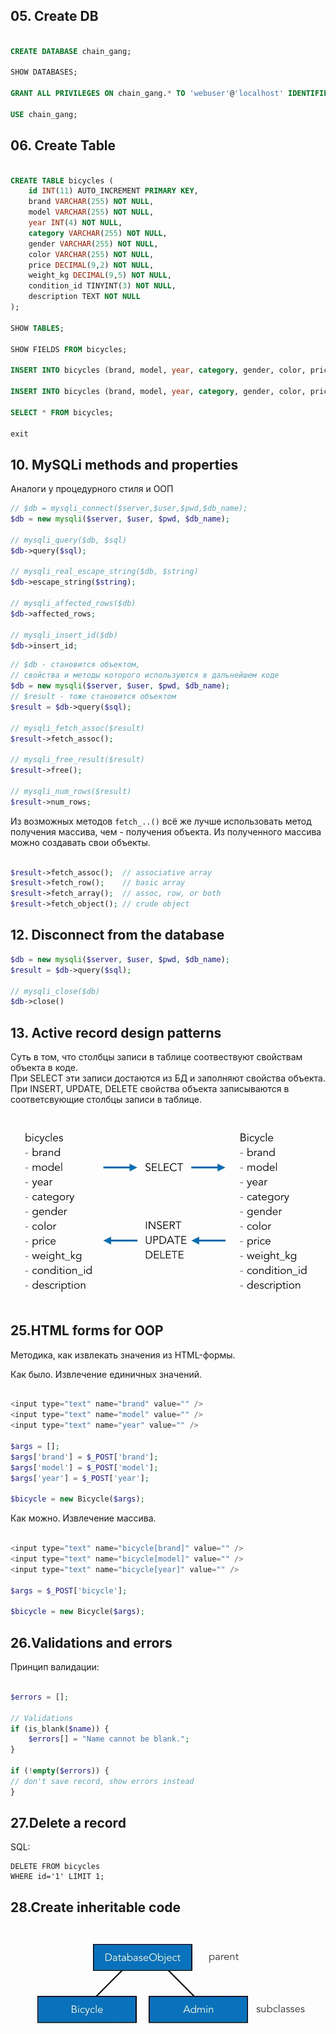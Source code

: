 ## 05. Create DB

```sql

CREATE DATABASE chain_gang;

SHOW DATABASES;

GRANT ALL PRIVILEGES ON chain_gang.* TO 'webuser'@'localhost' IDENTIFIED BY 'secretpassword';

USE chain_gang;
```

## 06. Create Table

```sql

CREATE TABLE bicycles (
    id INT(11) AUTO_INCREMENT PRIMARY KEY, 
    brand VARCHAR(255) NOT NULL, 
    model VARCHAR(255) NOT NULL, 
    year INT(4) NOT NULL,
    category VARCHAR(255) NOT NULL, 
    gender VARCHAR(255) NOT NULL, 
    color VARCHAR(255) NOT NULL, 
    price DECIMAL(9,2) NOT NULL, 
    weight_kg DECIMAL(9,5) NOT NULL, 
    condition_id TINYINT(3) NOT NULL, 
    description TEXT NOT NULL
);

SHOW TABLES;

SHOW FIELDS FROM bicycles;

INSERT INTO bicycles (brand, model, year, category, gender, color, price, weight_kg, condition_id, description) VALUES ('Trek','Emonda','2017','Hybrid','Unisex','black','1495.00','1.5','5','');

INSERT INTO bicycles (brand, model, year, category, gender, color, price, weight_kg, condition_id, description) VALUES ('Cannondale','Synapse','2016','Road','Unisex','matte black','1999.00','1.0','5','');

SELECT * FROM bicycles;

exit

```

## 10. MySQLi methods and properties

Аналоги у процедурного стиля и ООП

```php
// $db = mysqli_connect($server,$user,$pwd,$db_name);
$db = new mysqli($server, $user, $pwd, $db_name);

// mysqli_query($db, $sql)
$db->query($sql);

// mysqli_real_escape_string($db, $string)
$db->escape_string($string);

// mysqli_affected_rows($db)
$db->affected_rows;

// mysqli_insert_id($db) 
$db->insert_id;
```

```php
// $db - становится объектом,
// свойства и методы которого используются в дальнейшем коде
$db = new mysqli($server, $user, $pwd, $db_name); 
// $result - тоже становится объектом
$result = $db->query($sql);

// mysqli_fetch_assoc($result)
$result->fetch_assoc();

// mysqli_free_result($result)
$result->free();

// mysqli_num_rows($result)
$result->num_rows;
```

Из возможных методов `fetch_..()` всё же лучше использовать метод получения массива, чем - получения объекта. Из полученного массива можно создавать свои объекты.  

```php

$result->fetch_assoc();  // associative array
$result->fetch_row();    // basic array
$result->fetch_array();  // assoc, row, or both
$result->fetch_object(); // crude object
```

## 12. Disconnect from the database

```php
$db = new mysqli($server, $user, $pwd, $db_name); 
$result = $db->query($sql);

// mysqli_close($db)
$db->close()
```

## 13. Active record design patterns

Суть в том, что столбцы записи в таблице соотвествуют свойствам объекта в коде.  
При SELECT эти записи достаются из БД и заполняют свойства объекта.  
При INSERT, UPDATE, DELETE свойства объекта записываются в соответсвующие столбцы записи в таблице.  

<img src="img/active_record_design_pattern.jpg" alt="drawing" width="600"/>

## 25.HTML forms for OOP

Методика, как извлекать значения из HTML-формы.

Как было. Извлечение единичных значений.

```php

<input type="text" name="brand" value="" />
<input type="text" name="model" value="" /> 
<input type="text" name="year" value="" />

$args = [];
$args['brand'] = $_POST['brand']; 
$args['model'] = $_POST['model'];
$args['year'] = $_POST['year'];

$bicycle = new Bicycle($args);
```

Как можно. Извлечение массива.

```php

<input type="text" name="bicycle[brand]" value="" />
<input type="text" name="bicycle[model]" value="" /> 
<input type="text" name="bicycle[year]" value="" />

$args = $_POST['bicycle']; 

$bicycle = new Bicycle($args);
```

##  26.Validations and errors

Принцип валидации:

```php

$errors = [];

// Validations
if (is_blank($name)) {
    $errors[] = "Name cannot be blank.";
}

if (!empty($errors)) {
// don't save record, show errors instead
}

```

## 27.Delete a record

SQL:

    DELETE FROM bicycles
    WHERE id='1' LIMIT 1;

## 28.Create inheritable code

<img src="img/parent_class.jpg" alt="drawing" width="500"/>

